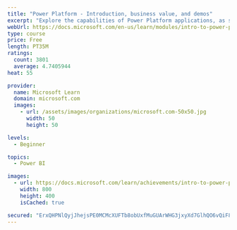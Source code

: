 ```yaml
---
title: "Power Platform - Introduction, business value, and demos"
excerpt: "Explore the capabilities of Power Platform applications, as seen in demonstrations and customer case studies."
webUrl: https://docs.microsoft.com/en-us/learn/modules/intro-to-power-platform-mba/
type: course
price: Free
length: PT35M
ratings:
  count: 3801
  average: 4.7405944
heat: 55

provider:
  name: Microsoft Learn
  domain: microsoft.com
  images:
    - url: /assets/images/organizations/microsoft.com-50x50.jpg
      width: 50
      height: 50

levels:
  - Beginner

topics:
  - Power BI

images:
  - url: https://docs.microsoft.com/learn/achievements/intro-to-power-platform-social.png
    width: 800
    height: 400
    isCached: true

secured: "ErxQHPNlQyjJhejsPE0MCMcXUFTb8obUxfMuGUArWHG3jxyXd7GlhQO6vQiF84sdzKdp1aCEdy3/54CqSCO/R/cd87EL0315cWXzcICuzhT5GHOJ6UoizkaeaKsnJpCC7V46YxyOrb2ymKDITSRWu6+XrNPFdPyIU0fytrujT+GcOym9U/otzxf77fR2Lu1vzIxFoyCS9KJFkxs0HRddmzRrXLGx0H6O+qVxIjk1oFxi8m2jmY3l9wrGHtnXAjtzqGD0ZAxkAU1rIzOXDYButNYZcU8dNfVMJi2fACBai8EF0J4ja9kTWxWX3KoJpOLs1/iTTXUA4n8OYA74h0NG7vCwaYUHOI6OXtll25bIXBY8b8E+UQ+BpdiQYKL+E2I1uN8MoTMzWrmAepiX+YqoEwzJMWDgNMDA+oZleuCZlWk=;BMEZ6Oks4Clmd9uFjGIkCA=="
---
```


